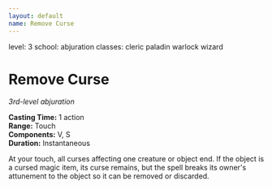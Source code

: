 ```yaml
---
layout: default
name: Remove Curse
---
```

level: 3
school: abjuration
classes: cleric
         paladin
         warlock
         wizard

# Remove Curse 
_3rd-level abjuration_ 

**Casting Time:** 1 action    
**Range:** Touch    
**Components:** V, S    
**Duration:** Instantaneous 

At your touch, all curses affecting one creature or object end. If the object is a cursed magic item, its curse remains, but the spell breaks its owner's attunement to the object so it can be removed or discarded. 